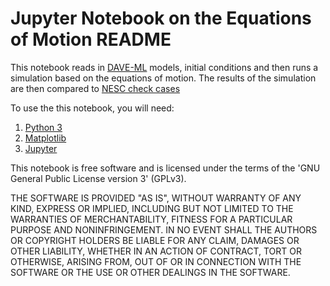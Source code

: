 Jupyter Notebook on the Equations of Motion README
==================================================

This notebook reads in [DAVE-ML](https://daveml.org/) models, initial conditions
and then runs a simulation based on the equations of motion.  The results of 
the simulation are then compared to 
[NESC check cases](https://nescacademy.nasa.gov/flightsim/)

To use the this notebook, you will need:
1. [Python 3](https://www.python.org/)
2. [Matplotlib](https://matplotlib.org/)
3. [Jupyter](https://jupyter.org/)

This notebook is free software and is licensed under the terms of the 'GNU
General Public License version 3' (GPLv3).

THE SOFTWARE IS PROVIDED "AS IS", WITHOUT WARRANTY OF ANY KIND, EXPRESS OR 
IMPLIED, INCLUDING BUT NOT LIMITED TO THE WARRANTIES OF MERCHANTABILITY, 
FITNESS FOR A PARTICULAR PURPOSE AND NONINFRINGEMENT. IN NO EVENT SHALL THE 
AUTHORS OR COPYRIGHT HOLDERS BE LIABLE FOR ANY CLAIM, DAMAGES OR OTHER 
LIABILITY, WHETHER IN AN ACTION OF CONTRACT, TORT OR OTHERWISE, ARISING FROM, 
OUT OF OR IN CONNECTION WITH THE SOFTWARE OR THE USE OR OTHER DEALINGS IN THE 
SOFTWARE.
